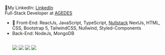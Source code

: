 💼My LinkedIn: <a href='https://github.com/BrendonSSilva/Local-Zoom?tab=readme-ov-file](https://www.linkedin.com/in/brendon-silva' target='_blank'>LinkedIn</a><br/>
Full-Stack Developer at <a href='[https://github.com/BrendonSSilva/Local-Zoom?tab=readme-ov-file](https://www.linkedin.com/in/brendon-silva](https://www.linkedin.com/company/agedesws/)' target='_blank'>AGEDES</a>
- 🔭 Front-End: ReactJs, JavaScript, TypeScript, <a href='https://nullstack.app/' target='_blank'>Nullstack</a> NextJs, HTML, CSS, Bootstrap 5, TailwindCSS, Nullwind, Styled-Components
- Back-End: NodeJs, MongoDB
    ##
  <div>
  <a href="https://instagram.com/brendonsilva03" target="_blank"><img src="https://img.shields.io/badge/-Instagram-%23E4405F?style=for-the-   badge&logo=instagram&logoColor=white" target="_blank"></a>
   <a href="https://contate.me/brendonssilva" target="_blank"><img src="https://img.shields.io/badge/WhatsApp-25D366?style=for-the-badge&logo=whatsapp&logoColor=white" target="_blank"></a>
   <a href = "mailto:brendon.dasilva03@gmail.com"><img src="https://img.shields.io/badge/Gmail-D14836?style=for-the-badge&logo=gmail&logoColor=white" target="_blank"></a>
  <a href="https://www.linkedin.com/in/brendon-silva" target="_blank"><img src="https://img.shields.io/badge/-LinkedIn-%230077B5?style=for-the-badge&logo=linkedin&logoColor=white" target="_blank"></a> 
  </div>
